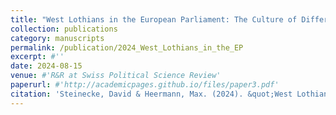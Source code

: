 ```yaml
---
title: "West Lothians in the European Parliament: The Culture of Differentiated Integration"
collection: publications
category: manuscripts
permalink: /publication/2024_West_Lothians_in_the_EP
excerpt: #''
date: 2024-08-15
venue: #'R&R at Swiss Political Science Review'
paperurl: #'http://academicpages.github.io/files/paper3.pdf'
citation: 'Steinecke, David & Heermann, Max. (2024). &quot;West Lothians in the European Parliament: The Culture of Differentiated Integration.&quot; <i>Conference Paper presented at CES 2023</i>.'
---
```


